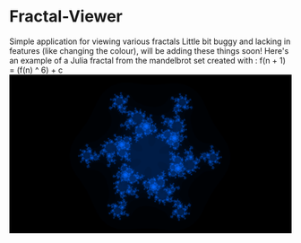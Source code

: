 # Fractal-Viewer
Simple application for viewing various fractals
Little bit buggy and lacking in features (like changing the colour), will be adding these things soon!
Here's an example of a Julia fractal from the mandelbrot set created with : f(n + 1) = (f(n) ^ 6) + c
![](https://github.com/davidbrowncs/Fractal-Viewer/blob/master/application/examples/fractal1.png?raw=true "Julia set")
